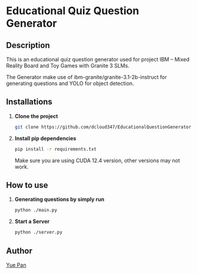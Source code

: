 # Educational Quiz Question Generator

## Description

This is an educational quiz question generator used for project IBM – Mixed Reality Board and Toy Games with Granite 3 SLMs.

The Generator make use of ibm-granite/granite-3.1-2b-instruct for generating questions and YOLO for object detection.

## Installations

1. **Clone the project**
   ```bash
   git clone https://github.com/dcloud347/EducationalQuestionGenerator.git
   ```

2. **Install pip dependencies**
    
    ```bash
    pip install -r requirements.txt
    ```
   Make sure you are using CUDA 12.4 version, other versions may not work.

## How to use

1. **Generating questions by simply run**

   ```bash
   python ./main.py
   ```
2. **Start a Server**

   ```bash
   python ./server.py
   ```

## Author

[Yue Pan](https://dcloud347.github.io)

